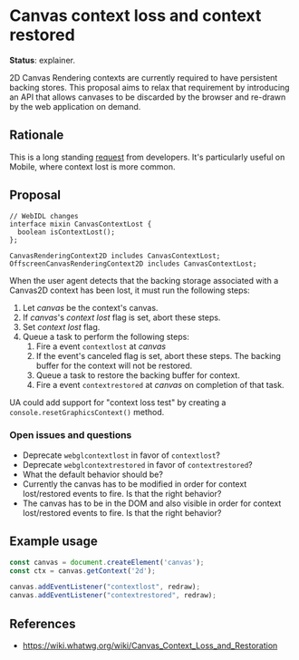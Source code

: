 Canvas context loss and context restored
===================
**Status**: explainer.


2D Canvas Rendering contexts are currently required to have persistent backing stores. This proposal aims to relax that requirement by introducing an API that allows canvases to be discarded by the browser and re-drawn by the web application on demand.


Rationale
---------

This is a long standing [request](https://github.com/whatwg/html/issues/4809) from developers. It's particularly useful on Mobile, where context lost is more common.


Proposal
--------

```webidl
// WebIDL changes
interface mixin CanvasContextLost {
  boolean isContextLost();
};

CanvasRenderingContext2D includes CanvasContextLost;
OffscreenCanvasRenderingContext2D includes CanvasContextLost;
```

When the user agent detects that the backing storage associated with a Canvas2D context has been lost, it must run the following steps:

1. Let *canvas* be the context's canvas.
2. If *canvas*'s *context lost* flag is set, abort these steps.
3. Set *context lost* flag.
4. Queue a task to perform the following steps:
    1. Fire a event `contextlost` at *canvas*
    2. If the event's canceled flag is set, abort these steps. The backing buffer for the context will not be restored.
    3. Queue a task to restore the backing buffer for context.
	4. Fire a event `contextrestored` at *canvas* on completion of that task.

UA could add support for "context loss test" by creating a
`console.resetGraphicsContext()` method.

### Open issues and questions

- Deprecate `webglcontextlost` in favor of `contextlost`?
- Deprecate `webglcontextrestored` in favor of `contextrestored`?
- What the default behavior should be?
- Currently the canvas has to be modified in order for context lost/restored events to fire. Is that the right behavior?
- The canvas has to be in the DOM and also visible in order for context lost/restored events to fire. Is that the right behavior?

Example usage
-------------

```js
const canvas = document.createElement('canvas');
const ctx = canvas.getContext('2d');

canvas.addEventListener("contextlost", redraw);
canvas.addEventListener("contextrestored", redraw);
```


References
----------

- https://wiki.whatwg.org/wiki/Canvas_Context_Loss_and_Restoration
